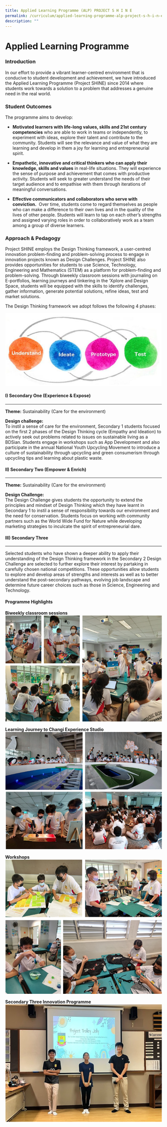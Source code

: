 ```yaml
---
title: Applied Learning Programme (ALP) PROJECT S H I N E
permalink: /curriculum/applied-learning-programme-alp-project-s-h-i-n-e/
description: ""
---
```

Applied Learning Programme
=====================================================


### Introduction  

In our effort to provide a vibrant learner-centred environment that is conducive to student development and achievement, we have introduced the Applied Learning Programme (Project SHINE) since 2014 where students work towards a solution to a problem that addresses a genuine need in the real world.&nbsp;

### Student Outcomes


The programme aims to develop:&nbsp; &nbsp; &nbsp;

  

*   <b>Motivated learners with life-long values, skills&nbsp;and&nbsp;21st&nbsp;century competencies</b>&nbsp;who are able to work in teams or independently, to experiment with ideas, explore their talent and contribute to the community.&nbsp;Students will see the relevance and value of what they are learning and develop in them a joy for learning and entrepreneurial spirit.&nbsp; &nbsp;

  

*   <b>Empathetic, innovative and critical thinkers&nbsp;who can apply their knowledge, skills and values</b>&nbsp;in real-life situations.&nbsp;They will experience the sense of purpose and achievement that comes with productive activity. Students will seek to greater understand the needs of their target audience and to empathise with them through iterations of meaningful conversations.

  

*   <b>Effective communicators and collaborators who serve with conviction.</b>&nbsp;&nbsp;Over time, students come to regard themselves as people who can make a difference to their own lives and in the quality of the lives of other people. Students will learn to tap on each other’s strengths and assigned varying roles in order to collaboratively work as a team among a group of diverse learners.


### Approach &amp; Pedagogy

Project SHINE employs the Design Thinking framework, a user-centred innovation problem-finding and problem-solving process to engage in innovation projects known as Design Challenges. Project SHINE also provides opportunities for students to use Science, Technology, Engineering and Mathematics (STEM) as a platform for problem-finding and problem-solving. Through biweekly classroom sessions with journaling on E-portfolios, learning journeys and tinkering in the ‘Xplore and Design Space, students will be equipped with the skills to identify challenges, gather information, generate potential&nbsp;solutions, refine ideas, test and market solutions.&nbsp;&nbsp;

The Design Thinking framework we adopt follows the following 4 phases:

![Applied Learning Programme (ALP) - PROJECT S.H.I.N.E ](/images/ALPimg.jpg)

#### I) Secondary One (Experience &amp; Expose)
--------------------------------------

<b>Theme:</b>&nbsp;Sustainability (Care for the environment)  
  
<b>Design challenge:</b>  <br> 
To instil a sense of care for the environment, Secondary 1 students focused on the first 2 phases of the Design Thinking cycle (Empathy and Ideation) to actively seek out problems related to issues on sustainable living as a BDSian. Students engage in workshops such as App Development and also participate in the annual National Youth Upcycling Movement to introduce a culture of sustainability through upcycling and green consumerism through upcycling tips and learning about plastic waste.

#### II) Secondary Two (Empower &amp; Enrich)
--------------------------------------

<b>Theme:</b>&nbsp;Sustainability (Care for the environment)  

<b>Design Challenge:</b>  <br> 
The Design Challenge gives students the opportunity to extend the principles and mindset of Design Thinking which they have learnt in Secondary 1 to instil a sense of responsibility towards our environment and the need for conservation. Students focus on working with community partners such as the World Wide Fund for Nature while developing marketing strategies to inculcate the spirit of entrepreneurial dare.

#### III) Secondary Three
--------------------------------------

Selected students who have shown a deeper ability to apply their understanding of the Design Thinking framework in the Secondary 2 Design Challenge are selected to further explore their interest by partaking in carefully chosen national competitions. These opportunities allow students to explore and develop areas of strengths and interests as well as to better understand the post-secondary pathways, evolving job landscape and determine future career choices such as those in Science, Engineering and Technology.

#### Programme Highlights


<b>Biweekly classroom sessions</b>
![](/images/ALP.png)



<b>Learning Journey to Changi Experience Studio</b>
![](/images/ALP2.png)



<b>Workshops</b>
![](/images/ALP3.png)



<b>Secondary Three Innovation Programme</b>
![](/images/ALP4.png)